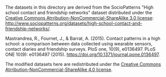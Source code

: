 The datasets in this directory are derived from the SocioPatterns "High school contact and friendship networks" dataset distributed under the [Creative Commons Atrribution-NonCommercial-ShareAlike 3.0 license](https://creativecommons.org/licenses/by-nc-sa/3.0/): http://www.sociopatterns.org/datasets/high-school-contact-and-friendship-networks/. 

Mastrandrea, R., Fournet, J., & Barrat, A. (2015). Contact patterns in a high school: a comparison between data collected using wearable sensors, contact diaries and friendship surveys. PloS one, 10(9), e0136497. PLoS ONE 10(9): e0136497 (2015). https://doi.org/10.1371/journal.pone.0136497.

The modified datasets here are redistributed under the [Creative Commons Atrribution-NonCommercial-ShareAlike 4.0 license](https://creativecommons.org/licenses/by-nc-sa/4.0/).
